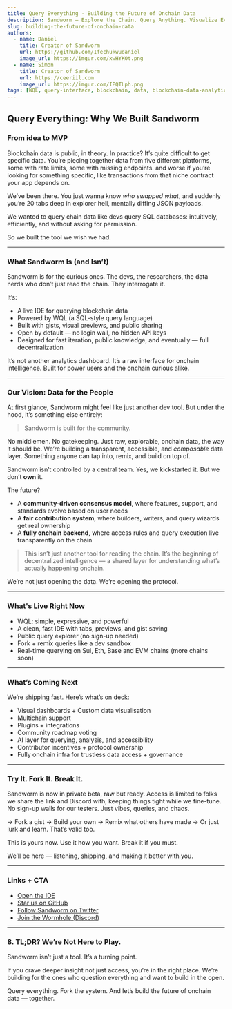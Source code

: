 ```yaml
---
title: Query Everything - Building the Future of Onchain Data
description: Sandworm — Explore the Chain. Query Anything. Visualize Everything
slug: building-the-future-of-onchain-data
authors:
  - name: Daniel
    title: Creator of Sandworm
    url: https://github.com/Ifechukwudaniel
    image_url: https://imgur.com/xwHYKOt.png
  - name: Simon
    title: Creator of Sandworm
    url: https://ceeriil.com
    image_url: https://imgur.com/IPQTLph.png
tags: [WQL, query-interface, blockchain, data, blockchain-data-analytics]
---
```


## **Query Everything: Why We Built Sandworm**

### From idea to MVP

Blockchain data is public, in theory.
In practice? It’s quite difficult to get specific data. You’re piecing together data from five different platforms, some with rate limits, some with missing endpoints. and worse if you’re looking for something specific, like transactions from that niche contract your app depends on.

We’ve been there. You just wanna know _who swapped what_, and suddenly you’re 20 tabs deep in explorer hell, mentally diffing JSON payloads.

We wanted to query chain data like devs query SQL databases: intuitively, efficiently, and without asking for permission.

So we built the tool we wish we had.

---

### What Sandworm Is (and Isn’t)

Sandworm is for the curious ones.
The devs, the researchers, the data nerds who don’t just read the chain. They interrogate it.

It’s:

- A live IDE for querying blockchain data
- Powered by WQL (a SQL-style query language)
- Built with gists, visual previews, and public sharing
- Open by default — no login wall, no hidden API keys
- Designed for fast iteration, public knowledge, and eventually — full decentralization

It’s not another analytics dashboard. It’s a raw interface for onchain intelligence. Built for power users and the onchain curious alike.

---

### Our Vision: Data for the People

At first glance, Sandworm might feel like just another dev tool. But under the hood, it’s something else entirely:

> Sandworm is built for the community.

No middlemen. No gatekeeping. Just raw, explorable, onchain data, the way it should be. We’re building a transparent, accessible, and _composable_ data layer. Something anyone can tap into, remix, and build on top of.

Sandworm isn’t controlled by a central team.
Yes, we kickstarted it. But we don’t **own** it.

The future?

- A **community-driven consensus model**, where features, support, and standards evolve based on user needs
- A **fair contribution system**, where builders, writers, and query wizards get real ownership
- A **fully onchain backend**, where access rules and query execution live transparently on the chain

> This isn’t just another tool for reading the chain.
> It’s the beginning of decentralized intelligence — a shared layer for understanding what’s actually happening onchain.

We’re not just opening the data.
We’re opening the protocol.

---

### What's Live Right Now

- WQL: simple, expressive, and powerful
- A clean, fast IDE with tabs, previews, and gist saving
- Public query explorer (no sign-up needed)
- Fork + remix queries like a dev sandbox
- Real-time querying on Sui, Eth, Base and EVM chains (more chains soon)

---

### What’s Coming Next

We’re shipping fast. Here’s what’s on deck:

- Visual dashboards + Custom data visualisation
- Multichain support
- Plugins + integrations
- Community roadmap voting
- AI layer for querying, analysis, and accessibility
- Contributor incentives + protocol ownership
- Fully onchain infra for trustless data access + governance

---

### Try It. Fork It. Break It.

Sandworm is now in private beta, raw but ready. Access is limited to folks we share the link and Discord with, keeping things tight while we fine-tune. No sign-up walls for our testers. Just vibes, queries, and chaos.

→ Fork a gist
→ Build your own
→ Remix what others have made
→ Or just lurk and learn. That’s valid too.

This is yours now.
Use it how you want. Break it if you must.

We’ll be here — listening, shipping, and making it better with you.

---

### Links + CTA

- [Open the IDE](https://www.sandwormlabs.xyz/workspace)
- [Star us on GitHub](https://github.com/sand-worm-labs)
- [Follow Sandworm on Twitter](https://x.com/sandwormlabs)
- [Join the Wormhole (Discord)](https://discord.gg/pftQtpcjK2)

---

### 8. TL;DR? We’re Not Here to Play.

Sandworm isn’t just a tool. It’s a turning point.

If you crave deeper insight not just access, you’re in the right place.
We’re building for the ones who question everything and want to build in the open.

Query everything.
Fork the system.
And let’s build the future of onchain data — together.
